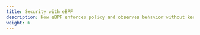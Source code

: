 ```yaml
---
title: Security with eBPF
description: How eBPF enforces policy and observes behavior without kernel patches.
weight: 6
---
```

